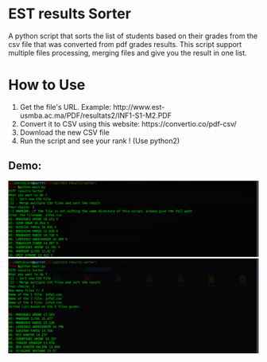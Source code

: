 # EST results Sorter

A python script that sorts the list of students based on their grades from the csv file that was converted from pdf grades results.
This script support multiple files processing, merging files and give you the result in one list.

<h1>How to Use</h1>

<ol>
    <li>Get the file's URL. Example: http://www.est-usmba.ac.ma/PDF/resultats2/INF1-S1-M2.PDF</li>
    <li>Convert it to CSV using this website: https://convertio.co/pdf-csv/</li>
    <li>Download the new CSV file</li>
    <li>Run the script and see your rank ! (Use python2)</li>
</ol>

<h2>Demo:</h2>
<img src="screen1.png" />
<img src="screen2.png" />

